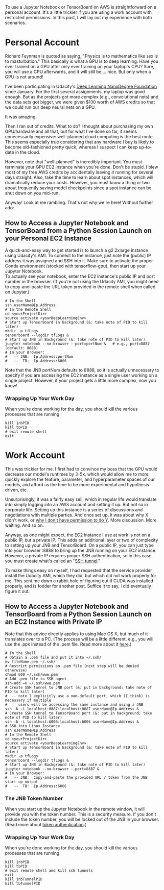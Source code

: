 To use a Jupyter Notebook or TensorBoard on AWS is straightforward on a personal account. 
It's a little trickier if you are using a work account with restricted permissions.
In this post, I will lay out my experience with both scenarios.

# Personal Account

Richard Feynman is quoted as saying, "Physics is to mathematics like sex is to masturbation." This
basically is what a GPU is to deep learning. Have you ever trained on a GPU after only ever training on your laptop's CPU? Sure, you will use a CPU afterwards, and it will still be ... nice.  But only when a GPU is not around!

I've been participating in Udacity's [Deep Learning NanoDegree Foundation](https://www.udacity.com/course/deep-learning-nanodegree-foundation--nd101) since January.  For the first several assignments, my laptop was good enough.  But as the
projects got more complex (e.g., convolutional nets) and the data sets got bigger, we were given $100 worth of AWS credits so that we could run our deep neural nets on a GPU.  

It was amazing.

Then I ran out of credits. What to do? I thought about purchasing my own GPU/hardware and all that, 
but for what I've done so far, it seems unnecessarily expensive: well-planned cloud computing is the best route.
This seems especially true considering that any hardware I buy is
likely to become old-fashioned pretty quick, whereas I suspect I can keep up-to-date in the cloud.

However, note that "well-planned" is incredibly important.  You must terminate your GPU EC2 instance when you're done. 
Don't be stupid.  I blew most of my free AWS credits by accidentally leaving it running for several days straight.
Also, take the time to learn about spot instances, which will dramatically reduce your costs.  However,
you must know a thing or two about frequently saving model checkpoints since a spot instance can be shut down
on you mid-run.  

Anyway! Look at me rambling.  That's not why we're here!  Without further ado:

## How to Access a Jupyter Notebook and TensorBoard from a Python Session Launch on your Personal EC2 Instance

A quick-and-easy way to get started is to launch a g2.2xlarge instance using Udacity's AMI.  To connect to the instance,
just note the (public) IP address it was assigned and SSH into it.  Make 
sure to activate the proper Conda environment (stocked with tensorflow-gpu), then start up your Jupyter Notebook.  
To actually see your notebook, enter the EC2 instance's public IP and port number in the browser. (If you're not using the Udacity AMI, you might need to copy-and-paste the URL token
provided in the remote shell when called on Jupyter.)

```{bash}
# In the Shell
ssh userName@Ip.Address
# In the Remote Shell
cd <yourProjectDir>
source activate <yourDeepLearningEnv>
# Start up TensorBoard in Background (&: take note of PID to kill later)
mkdir -p tfLogs
tensorboard --logdir tfLogs &
# Start up JNB in Background (&: take note of PID to kill later)
jupyter notebook --no-browser --port=portNum &   # e.g., port=8887 (default: 8888)
# In your Browser:  
#   -- JNB:  Ip.Address:portNum
#   --  TB:  Ip.Address:6006
```
Note that the JNB portNum defaults to 8888, so it is actually unnecessary to specify 
if you are accessing the EC2 instance as a single user working on a single project.
However, if your project gets a little more complex, now you know!

### Wrapping Up Your Work Day
When you're done working for the day, you should kill the various processes that are running.

```{bash}
kill jnbPID
kill tbPID
# exit remote shell 
exit
```


# Work Account
This was trickier for me.  I first had to convince my boss that the GPU would 
decrease our model's runtimes by 3-5x, which would allow me to more quickly 
explore the feature, parameter, and hyperparameter spaces of our models, and
afford us the time to be more experimental and hypothesis-driven, etc.

Unsurprisingly, it was a fairly easy sell, which in regular life would translate into simply logging
into an AWS account and setting it up.  But not so in corporate life.  Setting up
this instance is a series of discussions and negotiations with multiple parties.
And once set up, it was about why X didn't work, or [why I don't have permission
to do Y](http://stackoverflow.com/questions/22955682/ec2-instance-on-aws-apt-get-not-working).  More discussion.  More waiting.  And so on.

Anyway, as one might expect, the EC2 instance I use at work is not on a public
IP, but a private IP.  This adds an additional layer or two of complexity to
setting up your JNB and TensorBoard. On a public IP, you can just type into your browser <public IP>:8888 to bring up the JNB running on your EC2 instance. However, a private IP requires proper SSH authentication, so in this case you must create what's called an 
"[SSH tunnel](https://coderwall.com/p/ohk6cg/remote-access-to-ipython-notebooks-via-ssh)."

To make things easy on myself, I had requested that the service provider install the Udacity AMI,
which they did, but which did not work properly for me.  This sent me down a rabbit hole
of figuring out if CUDA was installed properly, and is fodder for another post.  Suffice it to say, 
I did eventually figure it out.

## How to Access a Jupyter Notebook and TensorBoard from a Python Session Launch on an EC2 Instance with Private IP

Note that this advice directly applies to using Mac OS X, but much of it translates over to a PC.
(The process will be a little different, e.g., you will use the .ppk instead of the .pem file. Read more about it [here](https://aws.amazon.com/blogs/security/securely-connect-to-linux-instances-running-in-a-private-amazon-vpc/).)

```{bash}
# In the Shell
# Obtain a .pem file and put it into ~/.ssh/
mv fileName.pem ~/.ssh/
# Restrict permissions on .pem file (next step will be denied otherwise)
chmod 600 ~/.ssh/wwe.pem  
# Add .pem file to SSH agent
ssh-add –K ~/.ssh/wwe.pem
# Create SSH tunnel to JNB port (&: put in background; take note of PID to kill later)
#  -- note I explicitly use a non-default port, which (I think) is necessary if multiple
#     users will be accessing the same instance and using a JNB
ssh -N -L localhost:8887:localhost:8887 userName@Ip.Address &
# Create SSH tunnel to TensorBoard port (&: put in background; take note of PID to kill later)
ssh -N -L localhost:6006:localhost:6006 userName@Ip.Address &
# SSH into Linux Instance
ssh userName@Ip.Address
# In the Remote Shell
cd <yourProjectDir>
source activate <yourDeepLearningEnv>
# Start up TensorBoard in Background (&: take note of PID to kill later)
mkdir -p tfLogs
tensorboard --logdir tfLogs & 
# Start up JNB in Background (&: take note of PID to kill later)
jupyter notebook --no-browser --port=8887 & 
# In your Browser:  
#   -- JNB:  Copy-and-paste the provided URL / token from the JNB start-up output
#   --  TB:  Ip.Address:6006
```
### The JNB Token Number
When you start up the Jupyter Notebook in the remote window, it will provide you with the token number. This is a security measure.  If you don't include the token number, you will be locked out of the JNB in your browser. (Read more about [token authentication](https://github.com/jupyter/notebook/blob/master/docs/source/security.rst).)

### Wrapping Up Your Work Day
When you're done working for the day, you should kill the various processes that are running.

```{bash}
kill jnbPID
kill tbPID
# exit remote shell and kill ssh tunnels
exit
kill jnbTunnelPID
kill tbTunnelPID
```
 
